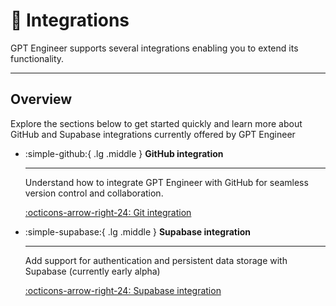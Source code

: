 # :nut_and_bolt: Integrations

GPT Engineer supports several integrations enabling you to extend its functionality.

---


## Overview
Explore the sections below to get started quickly and learn more about GitHub and Supabase integrations currently offered by GPT Engineer
<div class="grid cards" markdown>


-   :simple-github:{ .lg .middle } **GitHub integration**

    ---

    Understand how to integrate GPT Engineer with GitHub for seamless version control and collaboration.

    [:octicons-arrow-right-24: Git integration](../features/git-integration.md)


-   :simple-supabase:{ .lg .middle } **Supabase integration**

    ---

    Add support for authentication and persistent data storage with Supabase (currently early alpha)

    [:octicons-arrow-right-24: Supabase integration](supabase.md)



</div>

